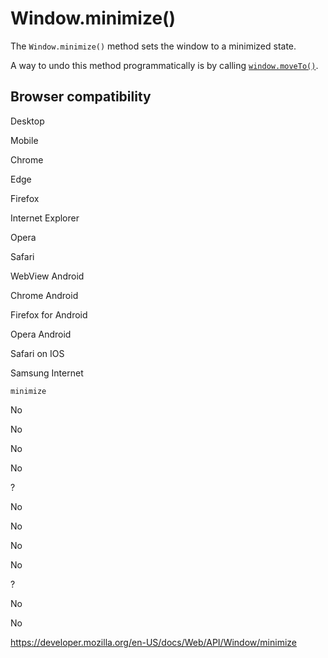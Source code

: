 Window.minimize()
=================

The `Window.minimize()` method sets the window to a minimized state.

A way to undo this method programmatically is by calling [`window.moveTo()`](moveto).

Browser compatibility
---------------------

Desktop

Mobile

Chrome

Edge

Firefox

Internet Explorer

Opera

Safari

WebView Android

Chrome Android

Firefox for Android

Opera Android

Safari on IOS

Samsung Internet

`minimize`

No

No

No

No

?

No

No

No

No

?

No

No

<a href="https://developer.mozilla.org/en-US/docs/Web/API/Window/minimize" class="_attribution-link">https://developer.mozilla.org/en-US/docs/Web/API/Window/minimize</a>
